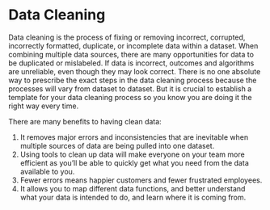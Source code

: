 # Data Cleaning

Data cleaning is the process of fixing or removing incorrect, corrupted, incorrectly formatted, duplicate, or incomplete data within a dataset. When combining multiple data sources, there are many opportunities for data to be duplicated or mislabeled. If data is incorrect, outcomes and algorithms are unreliable, even though they may look correct. There is no one absolute way to prescribe the exact steps in the data cleaning process because the processes will vary from dataset to dataset. But it is crucial to establish a template for your data cleaning process so you know you are doing it the right way every time.


There are many benefits to having clean data:
1. It removes major errors and inconsistencies that are inevitable when multiple sources of data are being pulled into one dataset.
2. Using tools to clean up data will make everyone on your team more efficient as you’ll be able to quickly get what you need from the data available to you.
3. Fewer errors means happier customers and fewer frustrated employees.
4. It allows you to map different data functions, and better understand what your data is intended to do, and learn where it is coming from.


